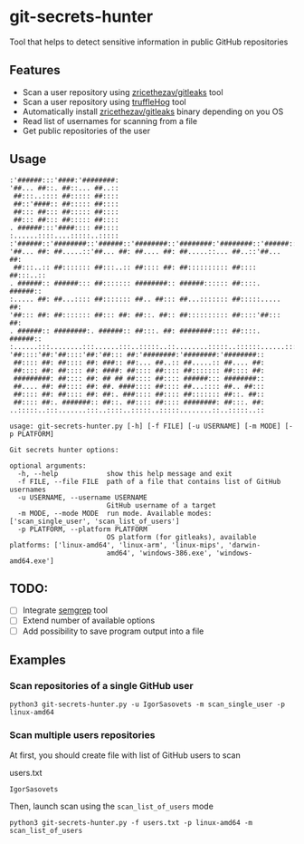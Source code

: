 # git-secrets-hunter
Tool that helps to detect sensitive information in public GitHub repositories

## Features
* Scan a user repository using [zricethezav/gitleaks](https://github.com/zricethezav/gitleaks) tool
* Scan a user repository using [truffleHog](https://github.com/trufflesecurity/truffleHog) tool
* Automatically install [zricethezav/gitleaks](https://github.com/zricethezav/gitleaks) binary depending on you OS
* Read list of usernames for scanning from a file
* Get public repositories of the user

## Usage

```
:'######:::'####:'########:
'##... ##::. ##::... ##..::
 ##:::..:::: ##::::: ##::::
 ##::'####:: ##::::: ##::::
 ##::: ##::: ##::::: ##::::
 ##::: ##::: ##::::: ##::::
. ######:::'####:::: ##::::
:......::::....:::::..:::::
:'######::'########::'######::'########::'########:'########::'######::
'##... ##: ##.....::'##... ##: ##.... ##: ##.....::... ##..::'##... ##:
 ##:::..:: ##::::::: ##:::..:: ##:::: ##: ##:::::::::: ##:::: ##:::..::
. ######:: ######::: ##::::::: ########:: ######:::::: ##::::. ######::
:..... ##: ##...:::: ##::::::: ##.. ##::: ##...::::::: ##:::::..... ##:
'##::: ##: ##::::::: ##::: ##: ##::. ##:: ##:::::::::: ##::::'##::: ##:
. ######:: ########:. ######:: ##:::. ##: ########:::: ##::::. ######::
:......:::........:::......:::..:::::..::........:::::..::::::......:::
'##::::'##:'##::::'##:'##::: ##:'########:'########:'########::
 ##:::: ##: ##:::: ##: ###:: ##:... ##..:: ##.....:: ##.... ##:
 ##:::: ##: ##:::: ##: ####: ##:::: ##:::: ##::::::: ##:::: ##:
 #########: ##:::: ##: ## ## ##:::: ##:::: ######::: ########::
 ##.... ##: ##:::: ##: ##. ####:::: ##:::: ##...:::: ##.. ##:::
 ##:::: ##: ##:::: ##: ##:. ###:::: ##:::: ##::::::: ##::. ##::
 ##:::: ##:. #######:: ##::. ##:::: ##:::: ########: ##:::. ##:
..:::::..:::.......:::..::::..:::::..:::::........::..:::::..::
    
usage: git-secrets-hunter.py [-h] [-f FILE] [-u USERNAME] [-m MODE] [-p PLATFORM]

Git secrets hunter options:

optional arguments:
  -h, --help            show this help message and exit
  -f FILE, --file FILE  path of a file that contains list of GitHub usernames
  -u USERNAME, --username USERNAME
                        GitHub username of a target
  -m MODE, --mode MODE  run mode. Available modes: ['scan_single_user', 'scan_list_of_users']
  -p PLATFORM, --platform PLATFORM
                        OS platform (for gitleaks), available platforms: ['linux-amd64', 'linux-arm', 'linux-mips', 'darwin-
                        amd64', 'windows-386.exe', 'windows-amd64.exe']

```

## TODO:
- [ ] Integrate [semgrep](https://github.com/returntocorp/semgrep) tool
- [ ] Extend number of available options
- [ ] Add possibility to save program output into a file

## Examples

### Scan repositories of a single GitHub user
```
python3 git-secrets-hunter.py -u IgorSasovets -m scan_single_user -p linux-amd64
```
### Scan multiple users repositories

At first, you should create file with list of GitHub users to scan

users.txt
```
IgorSasovets
```
Then, launch scan using the `scan_list_of_users` mode
```
python3 git-secrets-hunter.py -f users.txt -p linux-amd64 -m scan_list_of_users
```
